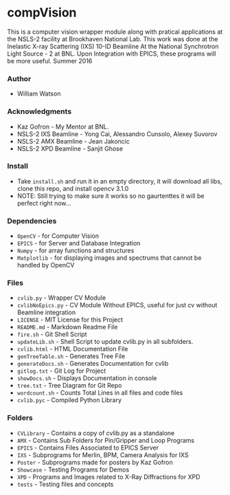 # compVision #
This is a computer vision wrapper module along with pratical applications at the NSLS-2 facility at Brookhaven National Lab.
This work was done at the Inelastic X-ray Scattering (IXS) 10-ID Beamline At the National Synchrotron Light Source - 2 at BNL. Upon Integration with EPICS, these programs will be more useful.
Summer 2016

### Author ###
* William Watson

### Acknowledgments ###
* Kaz Gofron - My Mentor at BNL. 
* NSLS-2 IXS Beamline - Yong Cai, Alessandro Cunsolo, Alexey Suvorov
* NSLS-2 AMX Beamline - Jean Jakoncic
* NSLS-2 XPD Beamline - Sanjit Ghose

### Install ###
* Take `install.sh` and run it in an empty directory, it will download all libs, clone this repo, and install opencv 3.1.0
* NOTE: Still trying to make sure it works so no gaurtenttes it will be perfect right now...

### Dependencies ###
* `OpenCV` - for Computer Vision
* `EPICS` - for Server and Database Integration
* `Numpy` - for array functions and structures
* `Matplotlib` - for displaying images and spectrums that cannot be handled by OpenCV

### Files ###
* `cvlib.py` - Wrapper CV Module
* `cvlibNoEpics.py` - CV Module Without EPICS, useful for just cv without Beamline integration
* `LICENSE` - MIT License for this Project
* `README.md` - Markdown Readme File
* `fire.sh` - Git Shell Script
* `updateLib.sh` - Shell Script to update cvlib.py in all subfolders.
* `cvlib.html` - HTML Documentation File
* `genTreeTable.sh` - Generates Tree File
* `generateDocs.sh` - Generates Documentation for cvlib
* `gitlog.txt` - Git Log for Project
* `showDocs.sh` - Displays Documentation in console
* `tree.txt` - Tree Diagram for Git Repo
* `wordcount.sh` - Counts Total Lines in all files and code files
* `cvlib.pyc` - Compiled Python Library

### Folders ###
* `CVLibrary` - Contains a copy of cvlib.py as a standalone
* `AMX` - Contains Sub Folders for Pin/Gripper and Loop Programs
* `EPICS` - Contains Files Associated to EPICS Server
* `IXS` - Subprograms for Merlin, BPM, Camera Analysis for IXS
* `Poster` - Subprograms made for posters by Kaz Gofron
* `Showcase` - Testing Programs for Demos
* `XPD` - Programs and Images related to X-Ray Diffractions for XPD
* `tests` - Testing files and concepts

